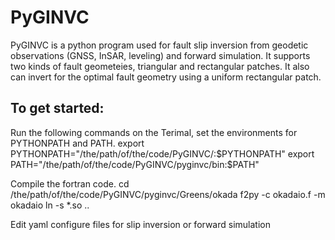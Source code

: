 # PyGINVC
PyGINVC is a python program used for fault slip inversion from geodetic observations (GNSS, InSAR, leveling) and forward simulation. It supports two kinds of fault geometeies, triangular and rectangular patches. It also can invert for the optimal fault geometry using a uniform rectangular patch.

## To get started:
Run the following commands on the Terimal, set the environments for PYTHONPATH and PATH.
export PYTHONPATH="/the/path/of/the/code/PyGINVC/:$PYTHONPATH"
export PATH="/the/path/of/the/code/PyGINVC/pyginvc/bin:$PATH"

Compile the fortran code.
cd /the/path/of/the/code/PyGINVC/pyginvc/Greens/okada
f2py -c okadaio.f -m okadaio
ln -s *.so ..

Edit yaml configure files for slip inversion or forward simulation


